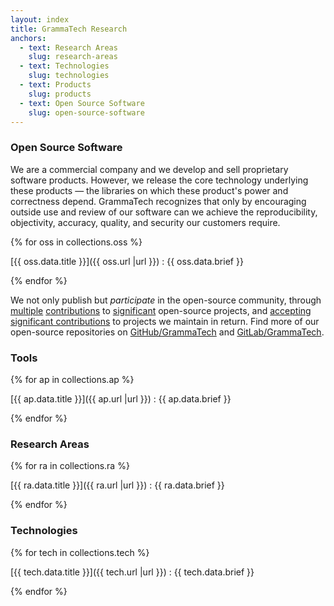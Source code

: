```yaml
---
layout: index
title: GrammaTech Research
anchors:
  - text: Research Areas
    slug: research-areas
  - text: Technologies
    slug: technologies
  - text: Products
    slug: products
  - text: Open Source Software
    slug: open-source-software
---
```


<div class="w3-row-padding gt-large-only-middle-line gt-large-only-bottom-line">
<div class="w3-half w3-margin-bottom">
<div class="w3-container gt-small-only-bottom-line">

### Open Source Software

We are a commercial company and we develop and sell proprietary
software products. However, we release the core technology underlying
these products — the libraries on which these product's power and
correctness depend.  GrammaTech recognizes that only by encouraging
outside use and review of our software can we achieve the
reproducibility, objectivity, accuracy, quality, and security our
customers require.

{% for oss in collections.oss %}

[{{ oss.data.title }}]({{ oss.url |url }})
:   {{ oss.data.brief }}

{% endfor %}

We not only publish but *participate* in the open-source community,
through
[multiple](https://github.com/angr/angr/commit/8a13278d5bd54b0ea45d492eb0a56aa745f8b24f)
[contributions](https://github.com/souffle-lang/souffle) to
[significant](https://github.com/llvm/llvm-project/blob/master/clang/include/clang/AST/JSONNodeDumper.h)
open-source projects, and [accepting significant
contributions](https://github.com/GrammaTech/ddisasm/blob/master/README.md#external-contributors)
to projects we maintain in return.  Find more of our open-source
repositories on [GitHub/GrammaTech](https://github.com/GrammaTech) and
[GitLab/GrammaTech](https://gitlab.com/GrammaTech).

</div>
</div>
<div class="w3-half w3-margin-bottom">
<div class="w3-container gt-small-only-bottom-line">

### Tools

{% for ap in collections.ap %}

[{{ ap.data.title }}]({{ ap.url |url }})
:   {{ ap.data.brief }}

{% endfor %}

</div>
</div>
</div>
<div class="w3-row-padding gt-large-only-middle-line gt-large-only-bottom-line">
<div class="w3-half w3-margin-bottom">
<div class="w3-container gt-small-only-bottom-line">

### Research Areas

{% for ra in collections.ra %}

[{{ ra.data.title }}]({{ ra.url |url }})
:   {{ ra.data.brief }}

{% endfor %}

</div>
</div>
<div class="w3-half w3-margin-bottom">
<div class="w3-container gt-small-only-bottom-line">

### Technologies

{% for tech in collections.tech %}

[{{ tech.data.title }}]({{ tech.url |url }})
:   {{ tech.data.brief }}

{% endfor %}

</div>
</div>
</div>
